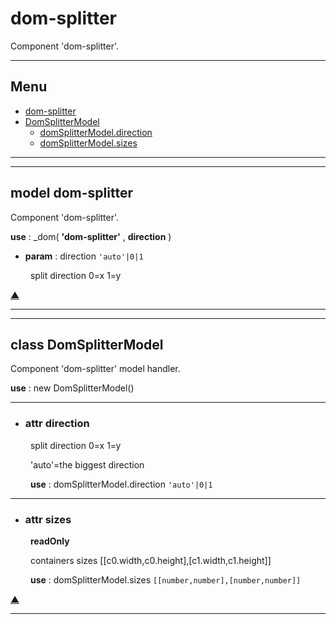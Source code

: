 # dom-splitter
 
Component 'dom-splitter'.
 
<hr/>
 
## <a name='main_menu'></a> Menu
+ [dom-splitter](#dom-splitter)
+ [DomSplitterModel](#DomSplitterModel)
	+ [domSplitterModel.direction](#direction)
	+ [domSplitterModel.sizes](#sizes)
 
<hr/>
 
<hr/>
 
## <a name="dom-splitter"></a> model **dom-splitter**
 
Component 'dom-splitter'.
 
**use** : _dom( **'dom-splitter'** , **direction** )
 
 + **param** : direction `'auto'|0|1`

&emsp;&emsp; split direction 0=x 1=y
 
 
 
[▲](#main_menu)
<hr/>
 
<hr/>
 
## <a name="DomSplitterModel"></a> class **DomSplitterModel**
 
Component 'dom-splitter' model handler.
 
**use** : new DomSplitterModel()
 
<hr/>
 


+ ### <a name="direction"></a> attr **direction**

&emsp;&emsp; split direction 0=x 1=y

&emsp;&emsp; 'auto'=the biggest direction

&emsp;&emsp; **use** : domSplitterModel.direction `'auto'|0|1`
<hr/>
 


+ ### <a name="sizes"></a> attr **sizes**

&emsp;&emsp; **readOnly**


&emsp;&emsp; containers sizes [[c0.width,c0.height],[c1.width,c1.height]]

&emsp;&emsp; **use** : domSplitterModel.sizes `[[number,number],[number,number]]`
 
[▲](#main_menu)
<hr/>
 